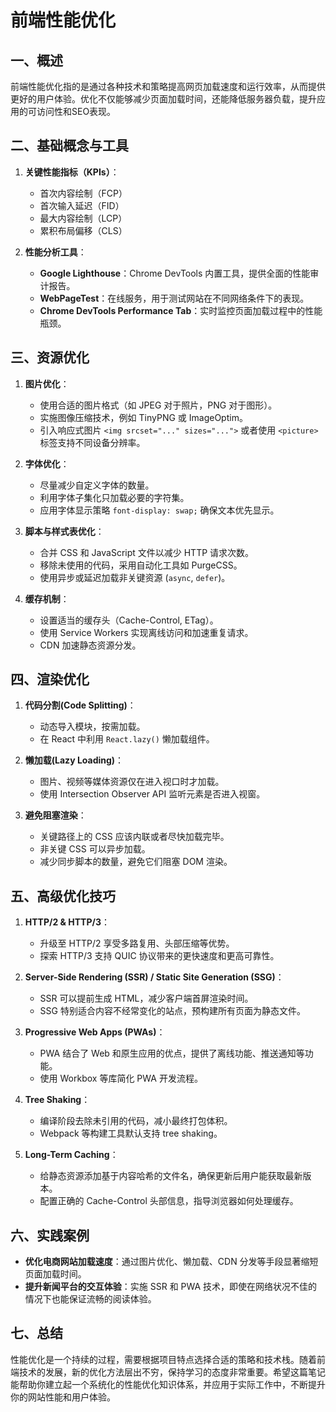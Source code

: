 # 前端性能优化

## 一、概述
前端性能优化指的是通过各种技术和策略提高网页加载速度和运行效率，从而提供更好的用户体验。优化不仅能够减少页面加载时间，还能降低服务器负载，提升应用的可访问性和SEO表现。

## 二、基础概念与工具
1. **关键性能指标（KPIs）**：
    - 首次内容绘制（FCP）
    - 首次输入延迟（FID）
    - 最大内容绘制（LCP）
    - 累积布局偏移（CLS）

2. **性能分析工具**：
    - **Google Lighthouse**：Chrome DevTools 内置工具，提供全面的性能审计报告。
    - **WebPageTest**：在线服务，用于测试网站在不同网络条件下的表现。
    - **Chrome DevTools Performance Tab**：实时监控页面加载过程中的性能瓶颈。

## 三、资源优化
1. **图片优化**：
    - 使用合适的图片格式（如 JPEG 对于照片，PNG 对于图形）。
    - 实施图像压缩技术，例如 TinyPNG 或 ImageOptim。
    - 引入响应式图片 `<img srcset="..." sizes="...">` 或者使用 `<picture>` 标签支持不同设备分辨率。

2. **字体优化**：
    - 尽量减少自定义字体的数量。
    - 利用字体子集化只加载必要的字符集。
    - 应用字体显示策略 `font-display: swap;` 确保文本优先显示。

3. **脚本与样式表优化**：
    - 合并 CSS 和 JavaScript 文件以减少 HTTP 请求次数。
    - 移除未使用的代码，采用自动化工具如 PurgeCSS。
    - 使用异步或延迟加载非关键资源 (`async`, `defer`)。

4. **缓存机制**：
    - 设置适当的缓存头（Cache-Control, ETag）。
    - 使用 Service Workers 实现离线访问和加速重复请求。
    - CDN 加速静态资源分发。

## 四、渲染优化
1. **代码分割(Code Splitting)**：
    - 动态导入模块，按需加载。
    - 在 React 中利用 `React.lazy()` 懒加载组件。

2. **懒加载(Lazy Loading)**：
    - 图片、视频等媒体资源仅在进入视口时才加载。
    - 使用 Intersection Observer API 监听元素是否进入视窗。

3. **避免阻塞渲染**：
    - 关键路径上的 CSS 应该内联或者尽快加载完毕。
    - 非关键 CSS 可以异步加载。
    - 减少同步脚本的数量，避免它们阻塞 DOM 渲染。

## 五、高级优化技巧
1. **HTTP/2 & HTTP/3**：
    - 升级至 HTTP/2 享受多路复用、头部压缩等优势。
    - 探索 HTTP/3 支持 QUIC 协议带来的更快速度和更高可靠性。

2. **Server-Side Rendering (SSR) / Static Site Generation (SSG)**：
    - SSR 可以提前生成 HTML，减少客户端首屏渲染时间。
    - SSG 特别适合内容不经常变化的站点，预构建所有页面为静态文件。

3. **Progressive Web Apps (PWAs)**：
    - PWA 结合了 Web 和原生应用的优点，提供了离线功能、推送通知等功能。
    - 使用 Workbox 等库简化 PWA 开发流程。

4. **Tree Shaking**：
    - 编译阶段去除未引用的代码，减小最终打包体积。
    - Webpack 等构建工具默认支持 tree shaking。

5. **Long-Term Caching**：
    - 给静态资源添加基于内容哈希的文件名，确保更新后用户能获取最新版本。
    - 配置正确的 Cache-Control 头部信息，指导浏览器如何处理缓存。

## 六、实践案例
- **优化电商网站加载速度**：通过图片优化、懒加载、CDN 分发等手段显著缩短页面加载时间。
- **提升新闻平台的交互体验**：实施 SSR 和 PWA 技术，即使在网络状况不佳的情况下也能保证流畅的阅读体验。

## 七、总结
性能优化是一个持续的过程，需要根据项目特点选择合适的策略和技术栈。随着前端技术的发展，新的优化方法层出不穷，保持学习的态度非常重要。希望这篇笔记能帮助你建立起一个系统化的性能优化知识体系，并应用于实际工作中，不断提升你的网站性能和用户体验。
